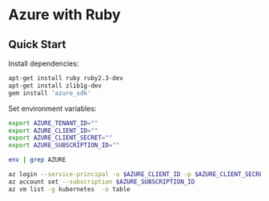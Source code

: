 # Azure with Ruby

## Quick Start

Install dependencies:

```bash
apt-get install ruby ruby2.3-dev
apt-get install zlib1g-dev
gem install 'azure_sdk'
```

Set environment variables:

```bash
export AZURE_TENANT_ID=""
export AZURE_CLIENT_ID=""
export AZURE_CLIENT_SECRET=""
export AZURE_SUBSCRIPTION_ID=""

env | grep AZURE
```

```bash
az login --service-principal -u $AZURE_CLIENT_ID -p $AZURE_CLIENT_SECRET --tenant $AZURE_TENANT_ID
az account set --subscription $AZURE_SUBSCRIPTION_ID
az vm list -g kubernetes  -o table
```